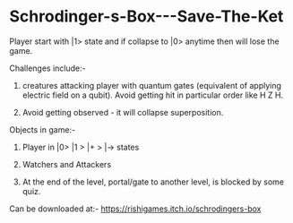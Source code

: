 # Schrodinger-s-Box---Save-The-Ket


Player start with |1> state and if collapse to |0> anytime then will lose the game.

 Challenges include:- 

1. creatures attacking player with quantum gates (equivalent of applying electric field on a qubit). Avoid getting hit in particular order like H Z H. 

2. Avoid getting observed - it will collapse superposition. 



Objects in game:- 

1. Player in |0>  |1 > |+ > |-> states 

2. Watchers and Attackers 

3. At the end of the level, portal/gate to another level, is blocked by some quiz.

Can be downloaded at:- https://rishigames.itch.io/schrodingers-box
